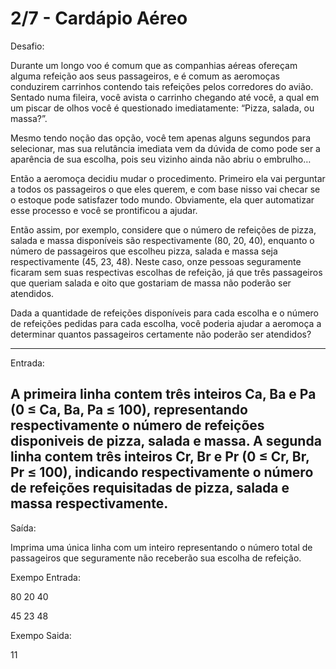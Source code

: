 

# 2/7 - Cardápio Aéreo

Desafio:

Durante um longo voo é comum que as companhias aéreas ofereçam alguma refeição aos seus 
passageiros, e é comum as aeromoças conduzirem carrinhos contendo tais refeições pelos
corredores do avião. Sentado numa fileira, você avista o carrinho chegando até você, a qual
em um piscar de olhos você é questionado imediatamente: “Pizza, salada, ou massa?”.

Mesmo tendo noção das opção, você tem apenas alguns segundos para selecionar, mas sua 
relutância imediata vem da dúvida de como pode ser a aparência de sua escolha, pois seu
vizinho ainda não abriu o embrulho…

Então a aeromoça decidiu mudar o procedimento. Primeiro ela vai perguntar a todos os 
passageiros o que eles querem, e com base nisso vai checar se o estoque pode satisfazer todo
mundo. Obviamente, ela quer automatizar esse processo e você se prontificou a ajudar.

Então assim, por exemplo, considere que o número de refeições de pizza, salada e massa 
disponíveis são respectivamente (80, 20, 40), enquanto o número de passageiros que escolheu
pizza, salada e massa seja respectivamente (45, 23, 48). Neste caso, onze pessoas seguramente
ficaram sem suas respectivas escolhas de refeição, já que três passageiros que queriam salada
e oito que gostariam de massa não poderão ser atendidos.

Dada a quantidade de refeições disponíveis para cada escolha e o número de refeições 
pedidas para cada escolha, você poderia ajudar a aeromoça a determinar quantos passageiros
certamente não poderão ser atendidos?

 ---

Entrada:

A primeira linha contem três inteiros Ca, Ba e Pa (0 ≤ Ca, Ba, Pa ≤ 100), representando 
respectivamente o número de refeições disponiveis de pizza, salada e massa. A segunda linha
contem três inteiros Cr, Br e Pr (0 ≤ Cr, Br, Pr ≤ 100), indicando respectivamente o número de
refeições requisitadas de pizza, salada e massa respectivamente.
---


Saída:

Imprima uma única linha com um inteiro representando o número total de passageiros que 
seguramente não receberão sua escolha de refeição.


Exempo Entrada:


80 20 40

45 23 48

Exempo Saida:

11